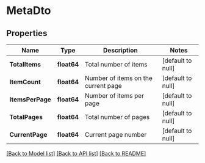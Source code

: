 # MetaDto

## Properties
Name | Type | Description | Notes
------------ | ------------- | ------------- | -------------
**TotalItems** | **float64** | Total number of items | [default to null]
**ItemCount** | **float64** | Number of items on the current page | [default to null]
**ItemsPerPage** | **float64** | Number of items per page | [default to null]
**TotalPages** | **float64** | Total number of pages | [default to null]
**CurrentPage** | **float64** | Current page number | [default to null]

[[Back to Model list]](../README.md#documentation-for-models) [[Back to API list]](../README.md#documentation-for-api-endpoints) [[Back to README]](../README.md)

